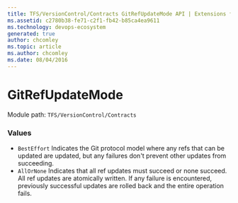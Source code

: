 ```yaml
---
title: TFS/VersionControl/Contracts GitRefUpdateMode API | Extensions for Azure DevOps Services
ms.assetid: c2780b38-fe71-c2f1-fb42-b85ca4ea9611
ms.technology: devops-ecosystem
generated: true
author: chcomley
ms.topic: article
ms.author: chcomley
ms.date: 08/04/2016
---
```


# GitRefUpdateMode

Module path: `TFS/VersionControl/Contracts`

### Values

- `BestEffort` Indicates the Git protocol model where any refs that can be updated are updated, but any failures don't prevent other updates from succeeding.
- `AllOrNone` Indicates that all ref updates must succeed or none succeed. All ref updates are atomically written. If any failure is encountered, previously successful updates are rolled back and the entire operation fails.
